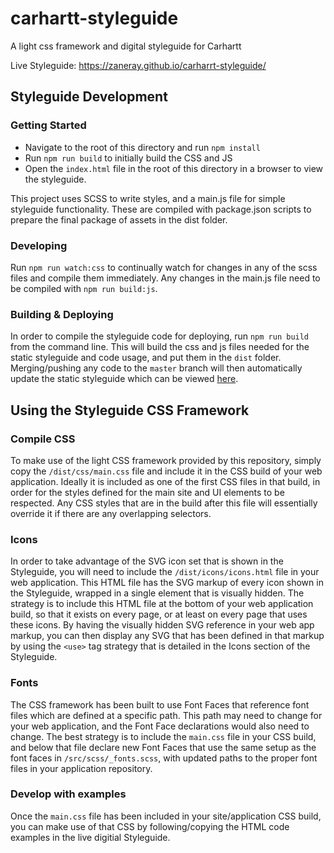 # carhartt-styleguide
A light css framework and digital styleguide for Carhartt

Live Styleguide: https://zaneray.github.io/carharrt-styleguide/

## Styleguide Development

### Getting Started
- Navigate to the root of this directory and run `npm install`
- Run `npm run build` to initially build the CSS and JS
- Open the `index.html` file in the root of this directory in a browser to view the styleguide.

This project uses SCSS to write styles, and a main.js file for simple styleguide functionality.
These are compiled with package.json scripts to prepare the final package of assets in the dist folder.

### Developing
Run `npm run watch:css` to continually watch for changes in any of the scss files and compile them immediately.
Any changes in the main.js file need to be compiled with `npm run build:js`.

### Building & Deploying
In order to compile the styleguide code for deploying, run `npm run build` from the command line.  This will build
the css and js files needed for the static styleguide and code usage, and put them in the `dist` folder.  Merging/pushing any
code to the `master` branch will then automatically update the static styleguide which can be viewed [here](https://zaneray.github.io/carharrt-styleguide/).


## Using the Styleguide CSS Framework

### Compile CSS
To make use of the light CSS framework provided by this repository, simply copy the `/dist/css/main.css` file and include it
in the CSS build of your web application.  Ideally it is included as one of the first CSS files in that build, in order for the
styles defined for the main site and UI elements to be respected.  Any CSS styles that are in the build after this file will essentially
override it if there are any overlapping selectors.  

### Icons
In order to take advantage of the SVG icon set that is shown in the Styleguide, you will need to include the `/dist/icons/icons.html` file in your
web application.  This HTML file has the SVG markup of every icon shown in the Styleguide, wrapped in a single element that is visually hidden.
The strategy is to include this HTML file at the bottom of your web application build, so that it exists on every page, or at least on every page that 
uses these icons.  By having the visually hidden SVG reference in your web app markup, you can then display any SVG that has been defined in that 
markup by using the `<use>` tag strategy that is detailed in the Icons section of the Styleguide.

### Fonts
The CSS framework has been built to use Font Faces that reference font files which are defined at a specific path.  This path may need to change 
for your web application, and the Font Face declarations would also need to change.  The best strategy is to include the `main.css` file in your CSS build, and below that file declare new Font Faces that use the same setup as the font faces in `/src/scss/_fonts.scss`, with updated paths to the proper font files in your
application repository.
 
### Develop with examples
Once the `main.css` file has been included in your site/application CSS build, you can make use of that CSS by following/copying the 
HTML code examples in the live digitial Styleguide.  
